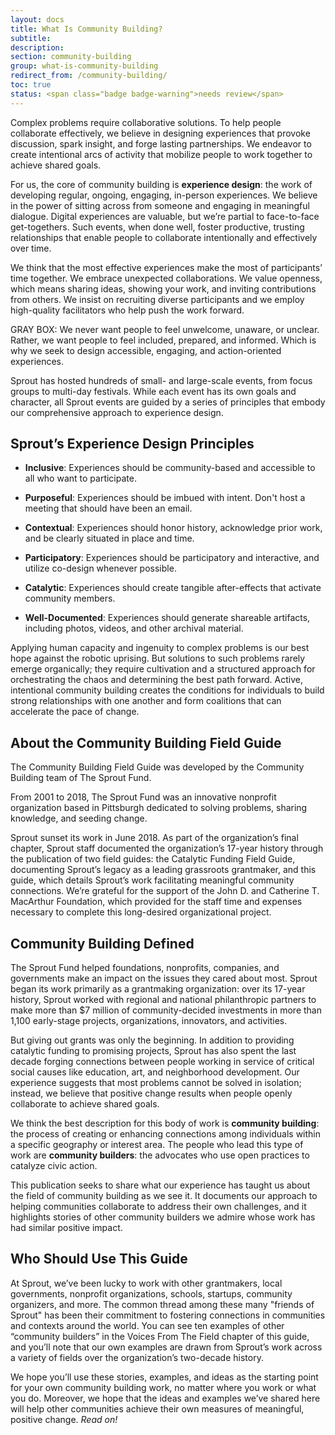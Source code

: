```yaml
---
layout: docs
title: What Is Community Building?
subtitle:
description:
section: community-building
group: what-is-community-building
redirect_from: /community-building/
toc: true
status: <span class="badge badge-warning">needs review</span>
---
```


Complex problems require collaborative solutions. To help people collaborate effectively, we believe in designing experiences that provoke discussion, spark insight, and forge lasting partnerships. We endeavor to create intentional arcs of activity that mobilize people to work together to achieve shared goals.

For us, the core of community building is **experience design**: the work of developing regular, ongoing, engaging, in-person experiences. We believe in the power of sitting across from someone and engaging in meaningful dialogue. Digital experiences are valuable, but we’re partial to face-to-face get-togethers. Such events, when done well, foster productive, trusting relationships that enable people to collaborate intentionally and effectively over time.

We think that the most effective experiences make the most of participants’ time together. We embrace unexpected collaborations. We value openness, which means sharing ideas, showing your work, and inviting contributions from others. We insist on recruiting diverse participants and we employ high-quality facilitators who help push the work forward.

GRAY BOX: We never want people to feel unwelcome, unaware, or unclear. Rather, we want people to feel included, prepared, and informed. Which is why we seek to design accessible, engaging, and action-oriented experiences.  

Sprout has hosted hundreds of small- and large-scale events, from focus groups to multi-day festivals. While each event has its own goals and character, all Sprout events are guided by a series of principles that embody our comprehensive approach to experience design.

## Sprout’s Experience Design Principles

* **Inclusive**: Experiences should be community-based and accessible to all who want to participate.

* **Purposeful**: Experiences should be imbued with intent. Don't host a meeting that should have been an email.

* **Contextual**: Experiences should honor history, acknowledge prior work, and be clearly situated in place and time.

* **Participatory**: Experiences should be participatory and interactive, and utilize co-design whenever possible.

* **Catalytic**: Experiences should create tangible after-effects that activate community members.

* **Well-Documented**: Experiences should generate shareable artifacts, including photos, videos, and other archival material.

Applying human capacity and ingenuity to complex problems is our best hope against the robotic uprising. But solutions to such problems rarely emerge organically; they require cultivation and a structured approach for orchestrating the chaos and determining the best path forward. Active, intentional community building creates the conditions for individuals to build strong relationships with one another and form coalitions that can accelerate the pace of change.


## About the Community Building Field Guide

The Community Building Field Guide was developed by the Community Building team of The Sprout Fund.

From 2001 to 2018, The Sprout Fund was an innovative nonprofit organization based in Pittsburgh dedicated to solving problems, sharing knowledge, and seeding change.

Sprout sunset its work in June 2018. As part of the organization’s final chapter, Sprout staff documented the organization’s 17-year history through the publication of two field guides: the Catalytic Funding Field Guide, documenting Sprout’s legacy as a leading grassroots grantmaker, and this guide, which details Sprout’s work facilitating meaningful community connections. We’re grateful for the support of the John D. and Catherine T. MacArthur Foundation, which provided for the staff time and expenses necessary to complete this long-desired organizational project.

## Community Building Defined

The Sprout Fund helped foundations, nonprofits, companies, and governments make an impact on the issues they cared about most. Sprout began its work primarily as a grantmaking organization: over its 17-year history, Sprout worked with regional and national philanthropic partners to make more than $7 million of community-decided investments in more than 1,100 early-stage projects, organizations, innovators, and activities.

But giving out grants was only the beginning. In addition to providing catalytic funding to promising projects, Sprout has also spent the last decade forging connections between people working in service of critical social causes like education, art, and neighborhood development. Our experience suggests that most problems cannot be solved in isolation; instead, we believe that positive change results when people openly collaborate to achieve shared goals.

We think the best description for this body of work is **community building**: the process of creating or enhancing connections among individuals within a specific geography or interest area. The people who lead this type of work are **community builders**: the advocates who use open practices to catalyze civic action.

This publication seeks to share what our experience has taught us about the field of community building as we see it. It documents our approach to helping communities collaborate to address their own challenges, and it highlights stories of other community builders we admire whose work has had similar positive impact.

## Who Should Use This Guide

At Sprout, we’ve been lucky to work with other grantmakers, local governments, nonprofit organizations, schools, startups, community organizers, and more. The common thread among these many "friends of Sprout" has been their commitment to fostering connections in communities and contexts around the world. You can see ten examples of other “community builders” in the Voices From The Field chapter of this guide, and you’ll note that our own examples are drawn from Sprout’s work across a variety of fields over the organization’s two-decade history.

We hope you’ll use these stories, examples, and ideas as the starting point for your own community building work, no matter where you work or what you do. Moreover, we hope that the ideas and examples we’ve shared here will help other communities achieve their own measures of meaningful, positive change. _Read on!_



<!--GRAY BOX: Use the **_Experience Cards_** to help you brainstorm the kinds of action-oriented experiences you might include in your campaign. Remember, you can use the same experience type more than once!

Then, use the **_Campaign Arc_** to illustrate how you might stitch those experiences together to create your campaign. This will enable you to create a one-page summary of your trajectory.

Finally, use the **_Experience Builder_** to plan each experience in your campaign in greater detail. `<INSERT LIZZY’S DOCUMENTS>`-->
